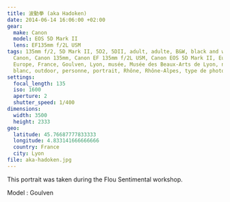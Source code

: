 ```yaml
---
title: 波動拳 (aka Hadoken)
date: 2014-06-14 16:06:00 +02:00
gear:
  make: Canon
  model: EOS 5D Mark II
  lens: EF135mm f/2L USM
tags: 135mm f/2, 5D Mark II, 5D2, 5DII, adult, adulte, B&W, black and white,
  Canon, Canon 135mm, Canon EF 135mm f/2L USM, Canon EOS 5D Mark II, Europa,
  Europe, France, Goulven, Lyon, musée, Musée des Beaux-Arts de Lyon, noir et
  blanc, outdoor, personne, portrait, Rhône, Rhône-Alpes, type de photo
settings:
  focal_length: 135
  iso: 1600
  aperture: 2
  shutter_speed: 1/400
dimensions:
  width: 3500
  height: 2333
geo:
  latitude: 45.76687777833333
  longitude: 4.833141666666666
  country: France
  city: Lyon
file: aka-hadoken.jpg
---
```


This portrait was taken during the Flou Sentimental workshop.

Model : Goulven
